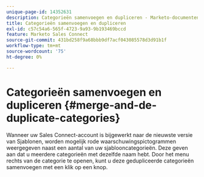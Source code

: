 ```yaml
---
unique-page-id: 14352631
description: Categorieën samenvoegen en dupliceren - Marketo-documenten - Productdocumentatie
title: Categorieën samenvoegen en dupliceren
exl-id: c57c54a6-565f-4723-9a93-9b193469bccd
feature: Marketo Sales Connect
source-git-commit: 431bd258f9a68bbb9df7acf043085578d3d91b1f
workflow-type: tm+mt
source-wordcount: '75'
ht-degree: 0%

---
```


# Categorieën samenvoegen en dupliceren {#merge-and-de-duplicate-categories}

Wanneer uw Sales Connect-account is bijgewerkt naar de nieuwste versie van Sjablonen, worden mogelijk rode waarschuwingspictogrammen weergegeven naast een aantal van uw sjablooncategorieën. Deze geven aan dat u meerdere categorieën met dezelfde naam hebt. Door het menu rechts van de categorie te openen, kunt u deze gedupliceerde categorieën samenvoegen met een klik op een knop.
